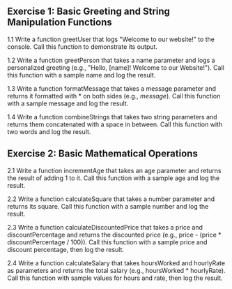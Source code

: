 ## Exercise 1: Basic Greeting and String Manipulation Functions
1.1 Write a function greetUser that logs "Welcome to our website!" to the console. Call this function to demonstrate its output.

1.2 Write a function greetPerson that takes a name parameter and logs a personalized greeting (e.g., "Hello, [name]! Welcome to our Website!"). Call this function with a sample name and log the result.

1.3 Write a function formatMessage that takes a message parameter and returns it formatted with * on both sides (e.g., *message*). Call this function with a sample message and log the result.

1.4 Write a function combineStrings that takes two string parameters and returns them concatenated with a space in between. Call this function with two words and log the result.

## Exercise 2: Basic Mathematical Operations
2.1 Write a function incrementAge that takes an age parameter and returns the result of adding 1 to it. Call this function with a sample age and log the result.

2.2 Write a function calculateSquare that takes a number parameter and returns its square. Call this function with a sample number and log the result.

2.3 Write a function calculateDiscountedPrice that takes a price and discountPercentage and returns the discounted price (e.g., price - (price * discountPercentage / 100)). Call this function with a sample price and discount percentage, then log the result.

2.4 Write a function calculateSalary that takes hoursWorked and hourlyRate as parameters and returns the total salary (e.g., hoursWorked * hourlyRate). Call this function with sample values for hours and rate, then log the result.
